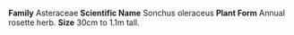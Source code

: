  **Family** Asteraceae **Scientific Name** Sonchus oleraceus **Plant Form** Annual rosette herb. **Size** 30cm to 1.1m tall.